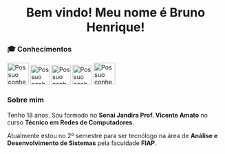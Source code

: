 <h1 align="center">Bem vindo! Meu nome é Bruno Henrique!</h1>

<h3>🎓 Conhecimentos</h3>

<div>
  <img alt="Possuo conhecimentos em Python" height="50" width="50" src="https://cdn.jsdelivr.net/gh/devicons/devicon/icons/python/python-original.svg" />
  
  <img alt="Possuo conhecimentos em HTML" height="45" width="45" src="https://cdn.jsdelivr.net/gh/devicons/devicon/icons/html5/html5-original.svg" />
  
  <img alt="Possuo conhecimentos em CSS" height="45" width="45" src="https://cdn.jsdelivr.net/gh/devicons/devicon/icons/css3/css3-original.svg" />
  
  <img alt="Possuo conhecimentos em JavaScript" height="45" width="45" src="https://cdn.jsdelivr.net/gh/devicons/devicon/icons/javascript/javascript-original.svg" />
  
  <img alt="Possuo conhecimentos em Linux" height="50" width="50" src="https://cdn.jsdelivr.net/gh/devicons/devicon/icons/linux/linux-original.svg" />
  
</div>

<h3>Sobre mim</h3>

<p>Tenho 18 anos. Sou formado no <b>Senai Jandira Prof. Vicente Amato</b> no curso <b>Técnico em Redes de Computadores</b>.</p>
<p>Atualmente estou no 2º semestre para ser tecnólogo na área de <b>Análise e Desenvolvimento de Sistemas</b> pela faculdade <b>FIAP</b>.</p>
<!--- <p>Procuro por uma vaga de estágio em <b>Desenvolvimento de Sistemas</b> para agregar conhecimentos e aprender na prática sobre a área.</p> --->
